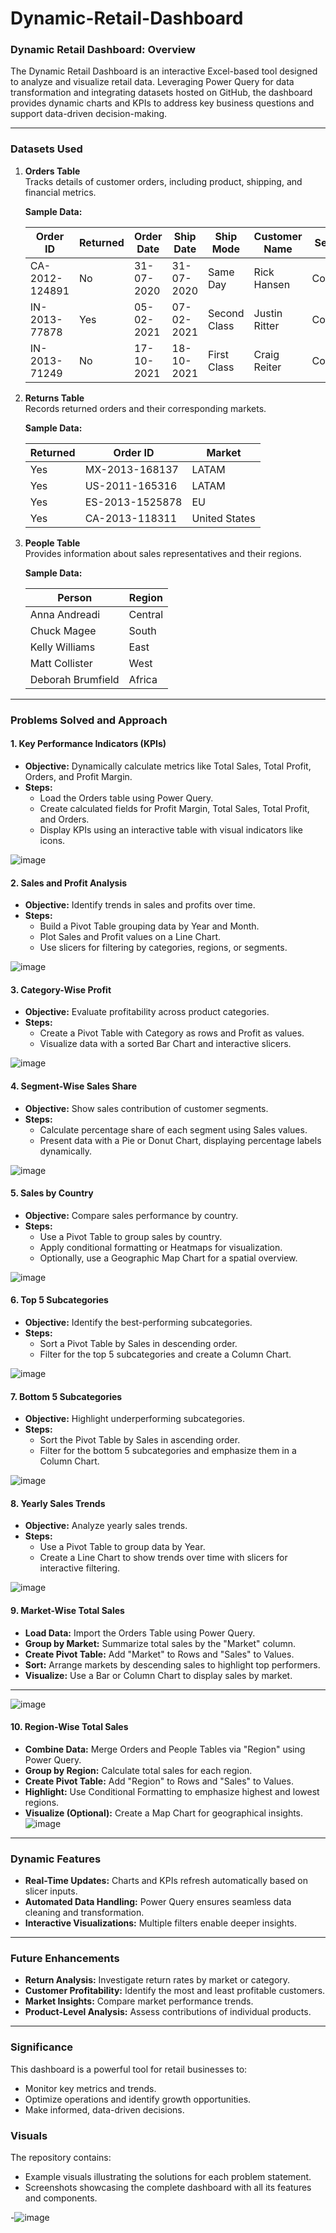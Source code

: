# Dynamic-Retail-Dashboard 
### Dynamic Retail Dashboard: Overview

The Dynamic Retail Dashboard is an interactive Excel-based tool designed to analyze and visualize retail data. Leveraging Power Query for data transformation and integrating datasets hosted on GitHub, the dashboard provides dynamic charts and KPIs to address key business questions and support data-driven decision-making.

---

### Datasets Used

1. **Orders Table**  
   Tracks details of customer orders, including product, shipping, and financial metrics.  

   **Sample Data:**

   | Order ID        | Returned | Order Date | Ship Date | Ship Mode      | Customer Name | Segment   | Country        | Market  | Sales   | Profit | Discount |
   |-----------------|----------|------------|-----------|----------------|---------------|-----------|----------------|---------|---------|--------|----------|
   | CA-2012-124891 | No       | 31-07-2020 | 31-07-2020| Same Day       | Rick Hansen   | Consumer  | United States  | US      | 2309.65 | 762.18 | 0        |
   | IN-2013-77878  | Yes      | 05-02-2021 | 07-02-2021| Second Class   | Justin Ritter | Corporate | Australia      | APAC    | 3709.40 | -288.77| 0.1      |
   | IN-2013-71249  | No       | 17-10-2021 | 18-10-2021| First Class    | Craig Reiter  | Consumer  | Australia      | APAC    | 5175.17 | 919.97 | 0.1      |

2. **Returns Table**  
   Records returned orders and their corresponding markets.

   **Sample Data:**

   | Returned | Order ID       | Market         |
   |----------|----------------|----------------|
   | Yes      | MX-2013-168137 | LATAM          |
   | Yes      | US-2011-165316 | LATAM          |
   | Yes      | ES-2013-1525878| EU             |
   | Yes      | CA-2013-118311 | United States  |

3. **People Table**  
   Provides information about sales representatives and their regions.

   **Sample Data:**

   | Person            | Region   |
   |-------------------|----------|
   | Anna Andreadi     | Central  |
   | Chuck Magee       | South    |
   | Kelly Williams    | East     |
   | Matt Collister    | West     |
   | Deborah Brumfield | Africa   |

---

### Problems Solved and Approach

#### 1. **Key Performance Indicators (KPIs)**
   - **Objective:** Dynamically calculate metrics like Total Sales, Total Profit, Orders, and Profit Margin.
   - **Steps:**  
     - Load the Orders table using Power Query.  
     - Create calculated fields for Profit Margin, Total Sales, Total Profit, and Orders.  
     - Display KPIs using an interactive table with visual indicators like icons.

![image](https://github.com/user-attachments/assets/8ca3fa2d-a4c1-4439-9400-c04a9143f2c9)


#### 2. **Sales and Profit Analysis**
   - **Objective:** Identify trends in sales and profits over time.  
   - **Steps:**  
     - Build a Pivot Table grouping data by Year and Month.  
     - Plot Sales and Profit values on a Line Chart.  
     - Use slicers for filtering by categories, regions, or segments.

![image](https://github.com/user-attachments/assets/dbaeb84d-f3f3-434b-8217-add4acc97d3f)


#### 3. **Category-Wise Profit**
   - **Objective:** Evaluate profitability across product categories.  
   - **Steps:**  
     - Create a Pivot Table with Category as rows and Profit as values.  
     - Visualize data with a sorted Bar Chart and interactive slicers.

![image](https://github.com/user-attachments/assets/51b99977-c762-4c66-ae64-56bd765a7192)


#### 4. **Segment-Wise Sales Share**
   - **Objective:** Show sales contribution of customer segments.  
   - **Steps:**  
     - Calculate percentage share of each segment using Sales values.  
     - Present data with a Pie or Donut Chart, displaying percentage labels dynamically.

![image](https://github.com/user-attachments/assets/344f2889-7660-48eb-9d88-9e5162d4b6d0)


#### 5. **Sales by Country**
   - **Objective:** Compare sales performance by country.  
   - **Steps:**  
     - Use a Pivot Table to group sales by country.  
     - Apply conditional formatting or Heatmaps for visualization.  
     - Optionally, use a Geographic Map Chart for a spatial overview.

![image](https://github.com/user-attachments/assets/ca621679-ef0b-447a-9f6a-98b13e71d07c)


#### 6. **Top 5 Subcategories**
   - **Objective:** Identify the best-performing subcategories.  
   - **Steps:**  
     - Sort a Pivot Table by Sales in descending order.  
     - Filter for the top 5 subcategories and create a Column Chart.

![image](https://github.com/user-attachments/assets/452beea5-bce6-4746-bda7-5b3976837820)


#### 7. **Bottom 5 Subcategories**
   - **Objective:** Highlight underperforming subcategories.  
   - **Steps:**  
     - Sort the Pivot Table by Sales in ascending order.  
     - Filter for the bottom 5 subcategories and emphasize them in a Column Chart.

![image](https://github.com/user-attachments/assets/9c01cae6-f4f9-4657-a036-fba9c9128693)


#### 8. **Yearly Sales Trends**
   - **Objective:** Analyze yearly sales trends.  
   - **Steps:**  
     - Use a Pivot Table to group data by Year.  
     - Create a Line Chart to show trends over time with slicers for interactive filtering.

![image](https://github.com/user-attachments/assets/4ec4d2e5-3787-455a-9953-84378b01daff)


#### 9. **Market-Wise Total Sales** 

- **Load Data:** Import the Orders Table using Power Query.  
- **Group by Market:** Summarize total sales by the "Market" column.  
- **Create Pivot Table:** Add "Market" to Rows and "Sales" to Values.  
- **Sort:** Arrange markets by descending sales to highlight top performers.  
- **Visualize:** Use a Bar or Column Chart to display sales by market.

---


![image](https://github.com/user-attachments/assets/4d9660a3-fff5-43d3-86d6-9b65f0d6e281)


#### 10. **Region-Wise Total Sales**  

   - **Combine Data:** Merge Orders and People Tables via "Region" using Power Query.  
- **Group by Region:** Calculate total sales for each region.  
- **Create Pivot Table:** Add "Region" to Rows and "Sales" to Values.  
- **Highlight:** Use Conditional Formatting to emphasize highest and lowest regions.  
- **Visualize (Optional):** Create a Map Chart for geographical insights.
![image](https://github.com/user-attachments/assets/74534801-9a3b-40c0-bd8d-c3ac046c37d5)

---

### Dynamic Features
- **Real-Time Updates:** Charts and KPIs refresh automatically based on slicer inputs.
- **Automated Data Handling:** Power Query ensures seamless data cleaning and transformation.
- **Interactive Visualizations:** Multiple filters enable deeper insights.

---

### Future Enhancements
- **Return Analysis:** Investigate return rates by market or category.  
- **Customer Profitability:** Identify the most and least profitable customers.  
- **Market Insights:** Compare market performance trends.  
- **Product-Level Analysis:** Assess contributions of individual products.

---

### Significance
This dashboard is a powerful tool for retail businesses to:
- Monitor key metrics and trends.
- Optimize operations and identify growth opportunities.
- Make informed, data-driven decisions.

### Visuals  
The repository contains:  

- Example visuals illustrating the solutions for each problem statement.  
- Screenshots showcasing the complete dashboard with all its features and components.

-![image](https://github.com/user-attachments/assets/24e8bf5e-07f2-452a-88e0-4def1c985b54)


